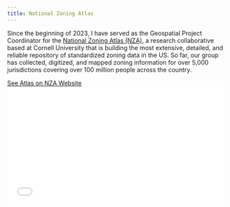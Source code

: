 ```yaml
---
title: National Zoning Atlas
---
```


Since the beginning of 2023, I have served as the Geospatial Project Coordinator for the [National Zoning Atlas (NZA)](https://www.zoningatlas.org/), a research collaborative based at Cornell University that is building the most extensive, detailed, and reliable repository of standardized zoning data in the US. So far, our group has collected, digitized, and mapped zoning information for over 5,000 jurisdictions covering over 100 million people across the country.


<link rel="stylesheet" href="https://cdnjs.cloudflare.com/ajax/libs/font-awesome/4.7.0/css/font-awesome.min.css">
<a href="https://www.zoningatlas.org/atlas/" target="_blank">See Atlas on NZA Website <i class="fa fa-external-link"></i></a>

<style>.embed-container {position: relative; padding-bottom: 53%; height: 0; max-width: 100%;} .embed-container iframe, .embed-container object, .embed-container iframe{position: absolute; top: 0; left: 0; width: 100%; height: 100%;} small{position: absolute; z-index: 40; bottom: 0; margin-bottom: -15px;}</style><div class="embed-container">
  
  <iframe width="850" height="700" frameborder="0" scrolling="no" marginheight="0" marginwidth="0" title="National Zoning Atlas" 
src="//zoningatlas.org/atlas/?lat=39.70460&lng=-105.12921&zoom=9.728"</iframe></div>


